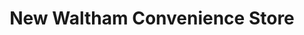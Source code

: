 ---
title: "New Waltham Convenience Store"
url: /grimsby/new-waltham-convenience-store/
shop: convenience
---